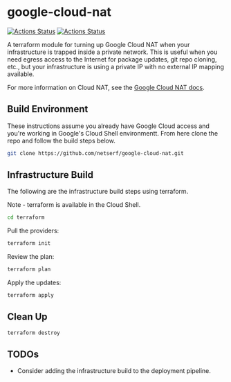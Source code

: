 # google-cloud-nat

[![Actions Status](https://github.com/netserf/google-cloud-nat/workflows/Terraform%20Lint/badge.svg)](https://github.com/netserf/google-cloud-nat/actions)
[![Actions Status](https://github.com/netserf/google-cloud-nat/workflows/Docs/badge.svg)](https://github.com/netserf/google-cloud-nat/actions)

A terraform module for turning up Google Cloud NAT when your infrastructure is
trapped inside a private network. This is useful when you need egress access to
the Internet for package updates, git repo cloning, etc., but your
infrastructure is using a private IP with no external IP mapping available.

For more information on Cloud NAT, see the [Google Cloud NAT docs](https://cloud.google.com/nat/docs/overview/).

## Build Environment

These instructions assume you already have Google Cloud access and you're
working in Google's Cloud Shell environmentt. From here clone the repo and
follow the build steps below.

```bash
git clone https://github.com/netserf/google-cloud-nat.git
```

## Infrastructure Build

The following are the infrastructure build steps using terraform.

Note - terraform is available in the Cloud Shell.

```bash
cd terraform
```

Pull the providers:

```bash
terraform init
```

Review  the plan:

```bash
terraform plan
```

Apply the updates:

```bash
terraform apply
```

## Clean Up

```bash
terraform destroy
```

## TODOs

- Consider adding the infrastructure build to the deployment pipeline.
